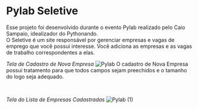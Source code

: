 # Pylab Seletive
Esse projeto foi desenvolvido durante o evento Pylab realizado pelo Caio Sampaio, idealizador do Pythonando.
<br>
O Seletive é um site responsável por gerenciar empresas e vagas de emprego que você possui interesse. Você adiciona as empresas e as vagas de trabalho correspondentes a elas.

*Tela de Cadastro de Nova Empresa*
![Pylab](https://user-images.githubusercontent.com/66453382/204203385-559d52b8-dc86-48ae-bdd1-b59931ad6eab.png)
O cadastro de Nova Empresa possui tratamento para que todos campos sejam preechidos e o tamanho do logo seja adequado.

<br>

*Tela do Lista de Empresas Cadastradas*
![Pylab (1)](https://user-images.githubusercontent.com/66453382/204205445-01039d6a-043a-4d11-a803-31d27a855637.png)
